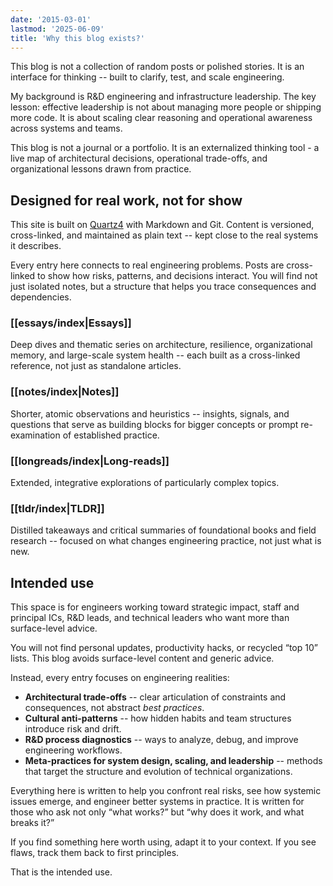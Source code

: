 ```yaml
---
date: '2015-03-01'
lastmod: '2025-06-09'
title: 'Why this blog exists?'
---
```


This blog is not a collection of random posts or polished stories. It is an interface for thinking -- built to clarify, test, and scale engineering.

My background is R&D engineering and infrastructure leadership. The key lesson: effective leadership is not about managing more people or shipping more code. 
It is about scaling clear reasoning and operational awareness across systems and teams.

This blog is not a journal or a portfolio. It is an externalized thinking tool - a live map of architectural decisions, operational trade-offs, and organizational lessons drawn from practice.

## Designed for real work, not for show

This site is built on [Quartz4](https://quartz.jzhao.xyz) with Markdown and Git. Content is versioned, cross-linked, and maintained as plain text -- kept close to the real systems it describes.

Every entry here connects to real engineering problems. Posts are cross-linked to show how risks, patterns, and decisions interact. 
You will find not just isolated notes, but a structure that helps you trace consequences and dependencies.

### [[essays/index|Essays]]

Deep dives and thematic series on architecture, resilience, organizational memory, and large-scale system health -- each built as a cross-linked reference, not just as standalone articles.
### [[notes/index|Notes]]

Shorter, atomic observations and heuristics -- insights, signals, and questions that serve as building blocks for bigger concepts or prompt re-examination of established practice.
### [[longreads/index|Long-reads]]

Extended, integrative explorations of particularly complex topics.
### [[tldr/index|TLDR]]

Distilled takeaways and critical summaries of foundational books and field research -- focused on what changes engineering practice, not just what is new.

## Intended use

This space is for engineers working toward strategic impact, staff and principal ICs, R&D leads, and technical leaders who want more than surface-level advice.

You will not find personal updates, productivity hacks, or recycled “top 10” lists. This blog avoids surface-level content and generic advice.

Instead, every entry focuses on engineering realities:

- **Architectural trade-offs** -- clear articulation of constraints and consequences, not abstract *best practices*.
- **Cultural anti-patterns** -- how hidden habits and team structures introduce risk and drift.
- **R&D process diagnostics** -- ways to analyze, debug, and improve engineering workflows.
- **Meta-practices for system design, scaling, and leadership** -- methods that target the structure and evolution of technical organizations.

Everything here is written to help you confront real risks, see how systemic issues emerge, and engineer better systems in practice.
It is written for those who ask not only “what works?” but “why does it work, and what breaks it?” 

If you find something here worth using, adapt it to your context. If you see flaws, track them back to first principles. 

That is the intended use.
